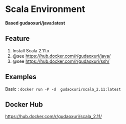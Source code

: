 Scala Environment
===

**Based gudaoxuri/java:latest**

## Feature
1. Install Scala 2.11.x
1. @see https://hub.docker.com/r/gudaoxuri/java/
1. @see https://hub.docker.com/r/gudaoxuri/ssh/

## Examples

Basic : `docker run -P -d  gudaoxuri/scala_2.11:latest`

## Docker Hub

https://hub.docker.com/r/gudaoxuri/scala_2.11/

